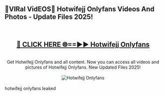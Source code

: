 <h2>🔴VIRal VidEOS🔴 Hotwifejj Onlyfans Videos And Photos - Update Files 2025!</h2>
<br>
<div align="center">
<h2><a href="https://virallinks.top/odZfE0" rel="nofollow">🔴 CLICK HERE 🌐==►► Hotwifejj Onlyfans</a></h2>
<br>
Get Hotwifejj Onlyfans and all content. Now you can access all videos and pictures of Hotwifejj Onlyfans. New Updated Files 2025!
<br>
<br>
<a href="https://virallinks.top/odZfE0" rel="nofollow" data-target="animated-image.originalLink"><img src="https://i.imgur.com/dJHk4Zq.gif)" alt="Hotwifejj Onlyfans" style="max-width: 100%; display: inline-block;" data-target="animated-image.originalImage"></a>
</div>
<br>
hotwifejj onlyfans leaked
